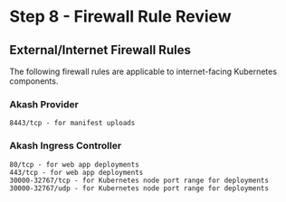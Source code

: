 # Step 8 - Firewall Rule Review

## External/Internet Firewall Rules

The following firewall rules are applicable to internet-facing Kubernetes components.

### **Akash Provider**

```
8443/tcp - for manifest uploads
```

### **Akash Ingress Controller**

```
80/tcp - for web app deployments
443/tcp - for web app deployments
30000-32767/tcp - for Kubernetes node port range for deployments
30000-32767/udp - for Kubernetes node port range for deployments
```
